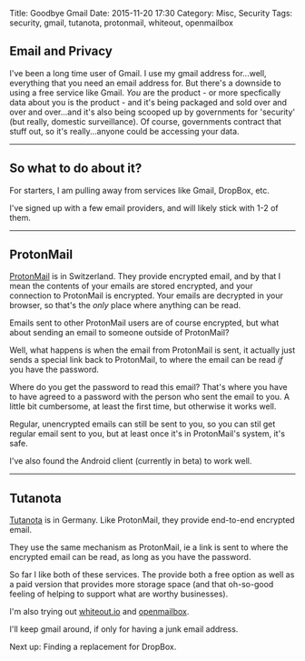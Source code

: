 Title: Goodbye Gmail
Date: 2015-11-20 17:30
Category: Misc, Security
Tags: security, gmail, tutanota, protonmail, whiteout, openmailbox

## Email and Privacy

I've been a long time user of Gmail. I use my gmail address for...well, everything that you need an email address for. But there's a downside to using a free service like Gmail. *You* are the product - or more specfically data about you is the product - and it's being packaged and sold over and over and over...and it's also being scooped up by governments for 'security' (but really, domestic surveillance). Of course, governments contract that stuff out, so it's really...anyone could be accessing your data.

<hr/>

## So what to do about it?

For starters, I am pulling away from services like Gmail, DropBox, etc.

I've signed up with a few email providers, and will likely stick with 1-2 of them.

<hr/>

## ProtonMail
[ProtonMail](https://protonmail.com) is in Switzerland. They provide encrypted email, and by that I mean the contents of your emails are stored encrypted, and your connection to ProtonMail is encrypted. Your emails are decrypted in your browser, so that's the *only* place where anything can be read.

Emails sent to other ProtonMail users are of course encrypted, but what about sending an email to someone outside of ProtonMail?

Well, what happens is when the email from ProtonMail is sent, it actually just sends a special link back to ProtonMail, to where the email can be read *if* you have the password.

Where do you get the password to read this email? That's where you have to have agreed to a password with the person who sent the email to you. A little bit cumbersome, at least the first time, but otherwise it works well.

Regular, unencrypted emails can still be sent to you, so you can stil get regular email sent to you, but at least once it's in ProtonMail's system, it's safe.

I've also found the Android client (currently in beta) to work well.

<hr/>


## Tutanota
[Tutanota](https://tutanota.com) is in Germany. Like ProtonMail, they provide end-to-end encrypted email.

They use the same mechanism as ProtonMail, ie a link is sent to where the encrypted email can be read, as long as you have the password.


So far I like both of these services. The provide both a free option as well as a paid version that provides more storage space (and that oh-so-good feeling of helping to support what are worthy businesses).

I'm also trying out [whiteout.io](https://whiteout.io) and [openmailbox](https://www.openmailbox.org).

I'll keep gmail around, if only for having a junk email address.

Next up: Finding a replacement for DropBox.

